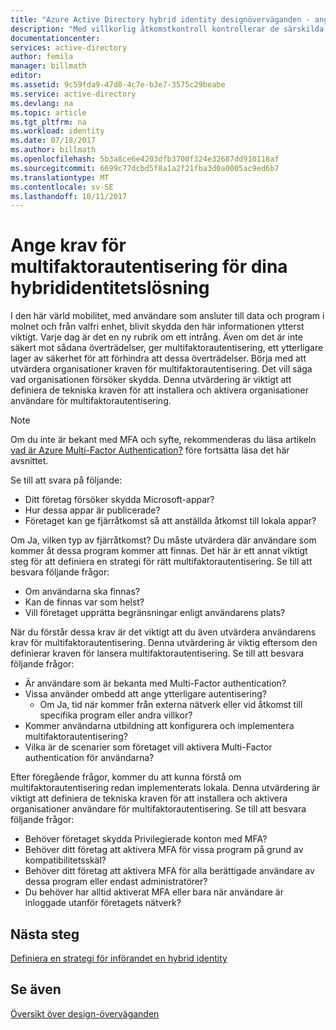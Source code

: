 ```yaml
---
title: "Azure Active Directory hybrid identity designöverväganden - ange krav för multifaktorautentisering"
description: "Med villkorlig åtkomstkontroll kontrollerar de särskilda villkor som du väljer när du autentiserar användaren och innan du tillåter åtkomst till programmet i Azure Active Directory. När dessa villkor är uppfyllda, autentiserade användaren och få tillgång till programmet."
documentationcenter: 
services: active-directory
author: femila
manager: billmath
editor: 
ms.assetid: 9c59fda9-47d0-4c7e-b3e7-3575c29beabe
ms.service: active-directory
ms.devlang: na
ms.topic: article
ms.tgt_pltfrm: na
ms.workload: identity
ms.date: 07/18/2017
ms.author: billmath
ms.openlocfilehash: 5b3a8ce6e4203dfb3700f324e32687dd910118af
ms.sourcegitcommit: 6699c77dcbd5f8a1a2f21fba3d0a0005ac9ed6b7
ms.translationtype: MT
ms.contentlocale: sv-SE
ms.lasthandoff: 10/11/2017
---
```

# <a name="determine-multi-factor-authentication-requirements-for-your-hybrid-identity-solution"></a>Ange krav för multifaktorautentisering för dina hybrididentitetslösning
I den här värld mobilitet, med användare som ansluter till data och program i molnet och från valfri enhet, blivit skydda den här informationen ytterst viktigt.  Varje dag är det en ny rubrik om ett intrång.  Även om det är inte säkert mot sådana överträdelser, ger multifaktorautentisering, ett ytterligare lager av säkerhet för att förhindra att dessa överträdelser.
Börja med att utvärdera organisationer kraven för multifaktorautentisering. Det vill säga vad organisationen försöker skydda.  Denna utvärdering är viktigt att definiera de tekniska kraven för att installera och aktivera organisationer användare för multifaktorautentisering.

> [!NOTE]
> Om du inte är bekant med MFA och syfte, rekommenderas du läsa artikeln [vad är Azure Multi-Factor Authentication?](../multi-factor-authentication/multi-factor-authentication.md) före fortsätta läsa det här avsnittet.
> 
> 

Se till att svara på följande:

* Ditt företag försöker skydda Microsoft-appar? 
* Hur dessa appar är publicerade?
* Företaget kan ge fjärråtkomst så att anställda åtkomst till lokala appar?

Om Ja, vilken typ av fjärråtkomst? Du måste utvärdera där användare som kommer åt dessa program kommer att finnas. Det här är ett annat viktigt steg för att definiera en strategi för rätt multifaktorautentisering. Se till att besvara följande frågor:

* Om användarna ska finnas?
* Kan de finnas var som helst?
* Vill företaget upprätta begränsningar enligt användarens plats?

När du förstår dessa krav är det viktigt att du även utvärdera användarens krav för multifaktorautentisering. Denna utvärdering är viktig eftersom den definierar kraven för lansera multifaktorautentisering. Se till att besvara följande frågor:

* Är användare som är bekanta med Multi-Factor authentication?
* Vissa använder ombedd att ange ytterligare autentisering?  
  * Om Ja, tid när kommer från externa nätverk eller vid åtkomst till specifika program eller andra villkor?
* Kommer användarna utbildning att konfigurera och implementera multifaktorautentisering?
* Vilka är de scenarier som företaget vill aktivera Multi-Factor authentication för användarna?

Efter föregående frågor, kommer du att kunna förstå om multifaktorautentisering redan implementerats lokala. Denna utvärdering är viktigt att definiera de tekniska kraven för att installera och aktivera organisationer användare för multifaktorautentisering. Se till att besvara följande frågor:

* Behöver företaget skydda Privilegierade konton med MFA?
* Behöver ditt företag att aktivera MFA för vissa program på grund av kompatibilitetsskäl?
* Behöver ditt företag att aktivera MFA för alla berättigade användare av dessa program eller endast administratörer?
* Du behöver har alltid aktiverat MFA eller bara när användare är inloggade utanför företagets nätverk?

## <a name="next-steps"></a>Nästa steg
[Definiera en strategi för införandet en hybrid identity](active-directory-hybrid-identity-design-considerations-identity-adoption-strategy.md)

## <a name="see-also"></a>Se även
[Översikt över design-överväganden](active-directory-hybrid-identity-design-considerations-overview.md)

